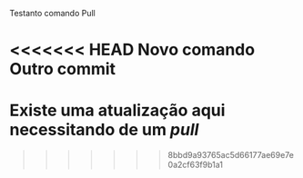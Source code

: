 Testanto comando Pull

<<<<<<< HEAD
Novo comando
Outro commit
=======
# Existe uma atualização aqui necessitando de um *pull*
>>>>>>> 8bbd9a93765ac5d66177ae69e7e0a2cf63f9b1a1
